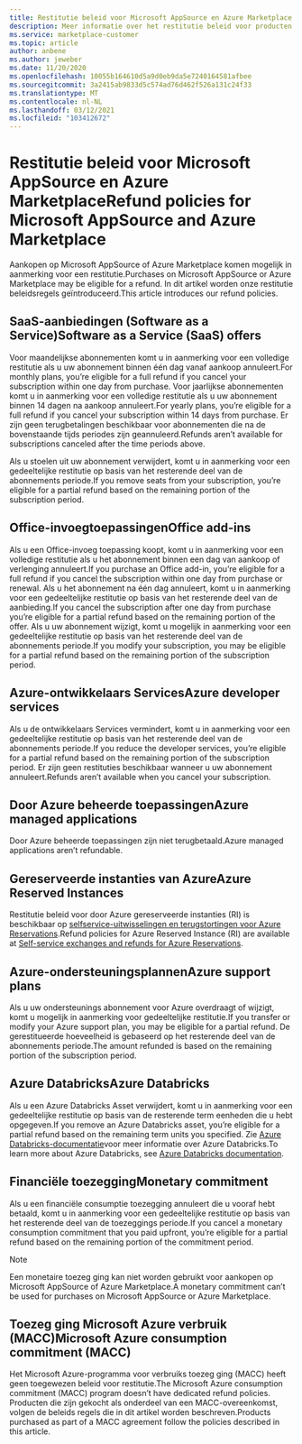 ```yaml
---
title: Restitutie beleid voor Microsoft AppSource en Azure Marketplace
description: Meer informatie over het restitutie beleid voor producten die worden verkocht op Microsoft AppSource en Azure Marketplace
ms.service: marketplace-customer
ms.topic: article
author: anbene
ms.author: jeweber
ms.date: 11/20/2020
ms.openlocfilehash: 10055b164610d5a9d0eb9da5e7240164581afbee
ms.sourcegitcommit: 3a2415ab9833d5c574ad76d462f526a131c24f33
ms.translationtype: MT
ms.contentlocale: nl-NL
ms.lasthandoff: 03/12/2021
ms.locfileid: "103412672"
---
```

# <a name="refund-policies-for-microsoft-appsource-and-azure-marketplace"></a><span data-ttu-id="18469-103">Restitutie beleid voor Microsoft AppSource en Azure Marketplace</span><span class="sxs-lookup"><span data-stu-id="18469-103">Refund policies for Microsoft AppSource and Azure Marketplace</span></span>

<span data-ttu-id="18469-104">Aankopen op Microsoft AppSource of Azure Marketplace komen mogelijk in aanmerking voor een restitutie.</span><span class="sxs-lookup"><span data-stu-id="18469-104">Purchases on Microsoft AppSource or Azure Marketplace may be eligible for a refund.</span></span> <span data-ttu-id="18469-105">In dit artikel worden onze restitutie beleidsregels geïntroduceerd.</span><span class="sxs-lookup"><span data-stu-id="18469-105">This article introduces our refund policies.</span></span>

## <a name="software-as-a-service-saas-offers"></a><span data-ttu-id="18469-106">SaaS-aanbiedingen (Software as a Service)</span><span class="sxs-lookup"><span data-stu-id="18469-106">Software as a Service (SaaS) offers</span></span>

<span data-ttu-id="18469-107">Voor maandelijkse abonnementen komt u in aanmerking voor een volledige restitutie als u uw abonnement binnen één dag vanaf aankoop annuleert.</span><span class="sxs-lookup"><span data-stu-id="18469-107">For monthly plans, you’re eligible for a full refund if you cancel your subscription within one day from purchase.</span></span> <span data-ttu-id="18469-108">Voor jaarlijkse abonnementen komt u in aanmerking voor een volledige restitutie als u uw abonnement binnen 14 dagen na aankoop annuleert.</span><span class="sxs-lookup"><span data-stu-id="18469-108">For yearly plans, you’re eligible for a full refund if you cancel your subscription within 14 days from purchase.</span></span> <span data-ttu-id="18469-109">Er zijn geen terugbetalingen beschikbaar voor abonnementen die na de bovenstaande tijds periodes zijn geannuleerd.</span><span class="sxs-lookup"><span data-stu-id="18469-109">Refunds aren’t available for subscriptions canceled after the time periods above.</span></span>

<span data-ttu-id="18469-110">Als u stoelen uit uw abonnement verwijdert, komt u in aanmerking voor een gedeeltelijke restitutie op basis van het resterende deel van de abonnements periode.</span><span class="sxs-lookup"><span data-stu-id="18469-110">If you remove seats from your subscription, you’re eligible for a partial refund based on the remaining portion of the subscription period.</span></span>

## <a name="office-add-ins"></a><span data-ttu-id="18469-111">Office-invoegtoepassingen</span><span class="sxs-lookup"><span data-stu-id="18469-111">Office add-ins</span></span>

<span data-ttu-id="18469-112">Als u een Office-invoeg toepassing koopt, komt u in aanmerking voor een volledige restitutie als u het abonnement binnen een dag van aankoop of verlenging annuleert.</span><span class="sxs-lookup"><span data-stu-id="18469-112">If you purchase an Office add-in, you’re eligible for a full refund if you cancel the subscription within one day from purchase or renewal.</span></span>  <span data-ttu-id="18469-113">Als u het abonnement na één dag annuleert, komt u in aanmerking voor een gedeeltelijke restitutie op basis van het resterende deel van de aanbieding.</span><span class="sxs-lookup"><span data-stu-id="18469-113">If you cancel the subscription after one day from purchase you’re eligible for a partial refund based on the remaining portion of the offer.</span></span>  <span data-ttu-id="18469-114">Als u uw abonnement wijzigt, komt u mogelijk in aanmerking voor een gedeeltelijke restitutie op basis van het resterende deel van de abonnements periode.</span><span class="sxs-lookup"><span data-stu-id="18469-114">If you modify your subscription, you may be eligible for a partial refund based on the remaining portion of the subscription period.</span></span>

## <a name="azure-developer-services"></a><span data-ttu-id="18469-115">Azure-ontwikkelaars Services</span><span class="sxs-lookup"><span data-stu-id="18469-115">Azure developer services</span></span>

<span data-ttu-id="18469-116">Als u de ontwikkelaars Services vermindert, komt u in aanmerking voor een gedeeltelijke restitutie op basis van het resterende deel van de abonnements periode.</span><span class="sxs-lookup"><span data-stu-id="18469-116">If you reduce the developer services, you’re eligible for a partial refund based on the remaining portion of the subscription period.</span></span> <span data-ttu-id="18469-117">Er zijn geen restituties beschikbaar wanneer u uw abonnement annuleert.</span><span class="sxs-lookup"><span data-stu-id="18469-117">Refunds aren’t available when you cancel your subscription.</span></span>

## <a name="azure-managed-applications"></a><span data-ttu-id="18469-118">Door Azure beheerde toepassingen</span><span class="sxs-lookup"><span data-stu-id="18469-118">Azure managed applications</span></span>

<span data-ttu-id="18469-119">Door Azure beheerde toepassingen zijn niet terugbetaald.</span><span class="sxs-lookup"><span data-stu-id="18469-119">Azure managed applications aren’t refundable.</span></span>

## <a name="azure-reserved-instances"></a><span data-ttu-id="18469-120">Gereserveerde instanties van Azure</span><span class="sxs-lookup"><span data-stu-id="18469-120">Azure Reserved Instances</span></span>

<span data-ttu-id="18469-121">Restitutie beleid voor door Azure gereserveerde instanties (RI) is beschikbaar op [selfservice-uitwisselingen en terugstortingen voor Azure Reservations](/azure/cost-management-billing/reservations/exchange-and-refund-azure-reservations).</span><span class="sxs-lookup"><span data-stu-id="18469-121">Refund policies for Azure Reserved Instance (RI) are available at [Self-service exchanges and refunds for Azure Reservations](/azure/cost-management-billing/reservations/exchange-and-refund-azure-reservations).</span></span>

## <a name="azure-support-plans"></a><span data-ttu-id="18469-122">Azure-ondersteuningsplannen</span><span class="sxs-lookup"><span data-stu-id="18469-122">Azure support plans</span></span>

<span data-ttu-id="18469-123">Als u uw ondersteunings abonnement voor Azure overdraagt of wijzigt, komt u mogelijk in aanmerking voor gedeeltelijke restitutie.</span><span class="sxs-lookup"><span data-stu-id="18469-123">If you transfer or modify your Azure support plan, you may be eligible for a partial refund.</span></span> <span data-ttu-id="18469-124">De gerestitueerde hoeveelheid is gebaseerd op het resterende deel van de abonnements periode.</span><span class="sxs-lookup"><span data-stu-id="18469-124">The amount refunded is based on the remaining portion of the subscription period.</span></span>

## <a name="azure-databricks"></a><span data-ttu-id="18469-125">Azure Databricks</span><span class="sxs-lookup"><span data-stu-id="18469-125">Azure Databricks</span></span>

<span data-ttu-id="18469-126">Als u een Azure Databricks Asset verwijdert, komt u in aanmerking voor een gedeeltelijke restitutie op basis van de resterende term eenheden die u hebt opgegeven.</span><span class="sxs-lookup"><span data-stu-id="18469-126">If you remove an Azure Databricks asset, you’re eligible for a partial refund based on the remaining term units you specified.</span></span> <span data-ttu-id="18469-127">Zie [Azure Databricks-documentatie](/azure/databricks)voor meer informatie over Azure Databricks.</span><span class="sxs-lookup"><span data-stu-id="18469-127">To learn more about Azure Databricks, see [Azure Databricks documentation](/azure/databricks).</span></span>

## <a name="monetary-commitment"></a><span data-ttu-id="18469-128">Financiële toezegging</span><span class="sxs-lookup"><span data-stu-id="18469-128">Monetary commitment</span></span>

<span data-ttu-id="18469-129">Als u een financiële consumptie toezegging annuleert die u vooraf hebt betaald, komt u in aanmerking voor een gedeeltelijke restitutie op basis van het resterende deel van de toezeggings periode.</span><span class="sxs-lookup"><span data-stu-id="18469-129">If you cancel a monetary consumption commitment that you paid upfront, you’re eligible for a partial refund based on the remaining portion of the commitment period.</span></span>

> [!NOTE]
> <span data-ttu-id="18469-130">Een monetaire toezeg ging kan niet worden gebruikt voor aankopen op Microsoft AppSource of Azure Marketplace.</span><span class="sxs-lookup"><span data-stu-id="18469-130">A monetary commitment can’t be used for purchases on Microsoft AppSource or Azure Marketplace.</span></span>

## <a name="microsoft-azure-consumption-commitment-macc"></a><span data-ttu-id="18469-131">Toezeg ging Microsoft Azure verbruik (MACC)</span><span class="sxs-lookup"><span data-stu-id="18469-131">Microsoft Azure consumption commitment (MACC)</span></span>

<span data-ttu-id="18469-132">Het Microsoft Azure-programma voor verbruiks toezeg ging (MACC) heeft geen toegewezen beleid voor restitutie.</span><span class="sxs-lookup"><span data-stu-id="18469-132">The Microsoft Azure consumption commitment (MACC) program doesn’t have dedicated refund policies.</span></span> <span data-ttu-id="18469-133">Producten die zijn gekocht als onderdeel van een MACC-overeenkomst, volgen de beleids regels die in dit artikel worden beschreven.</span><span class="sxs-lookup"><span data-stu-id="18469-133">Products purchased as part of a MACC agreement follow the policies described in this article.</span></span>
